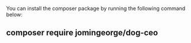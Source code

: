 You can install the composer package by running the following command below:

## composer require jomingeorge/dog-ceo
